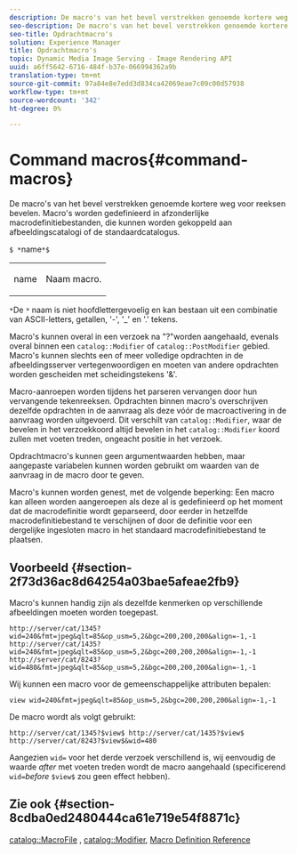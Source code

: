 ```yaml
---
description: De macro's van het bevel verstrekken genoemde kortere weg voor reeksen bevelen. Macro's worden gedefinieerd in afzonderlijke macrodefinitiebestanden, die kunnen worden gekoppeld aan afbeeldingscatalogi of de standaardcatalogus.
seo-description: De macro's van het bevel verstrekken genoemde kortere weg voor reeksen bevelen. Macro's worden gedefinieerd in afzonderlijke macrodefinitiebestanden, die kunnen worden gekoppeld aan afbeeldingscatalogi of de standaardcatalogus.
seo-title: Opdrachtmacro's
solution: Experience Manager
title: Opdrachtmacro's
topic: Dynamic Media Image Serving - Image Rendering API
uuid: a6ff5642-6716-484f-b37e-066994362a9b
translation-type: tm+mt
source-git-commit: 97a84e8e7edd3d834ca42069eae7c09c00d57938
workflow-type: tm+mt
source-wordcount: '342'
ht-degree: 0%

---
```



# Command macros{#command-macros}

De macro&#39;s van het bevel verstrekken genoemde kortere weg voor reeksen bevelen. Macro&#39;s worden gedefinieerd in afzonderlijke macrodefinitiebestanden, die kunnen worden gekoppeld aan afbeeldingscatalogi of de standaardcatalogus.

`$ *`name`*$`

<table id="simpletable_A03541622C354F60B5F304B999C4EF8E"> 
 <tr class="strow"> 
  <td class="stentry"> <p><span class="codeph"> <span class="varname"> name</span></span> </p> </td> 
  <td class="stentry"> <p>Naam macro. </p></td> 
 </tr> 
</table>

`*`De `*` naam is niet hoofdlettergevoelig en kan bestaan uit een combinatie van ASCII-letters, getallen, &#39;-&#39;, &#39;_&#39; en &#39;.&#39; tekens.

Macro&#39;s kunnen overal in een verzoek na &quot;?&quot;worden aangehaald, evenals overal binnen een `catalog::Modifier` of `catalog::PostModifier` gebied. Macro&#39;s kunnen slechts een of meer volledige opdrachten in de afbeeldingsserver vertegenwoordigen en moeten van andere opdrachten worden gescheiden met scheidingstekens &#39;&amp;&#39;.

Macro-aanroepen worden tijdens het parseren vervangen door hun vervangende tekenreeksen. Opdrachten binnen macro&#39;s overschrijven dezelfde opdrachten in de aanvraag als deze vóór de macroactivering in de aanvraag worden uitgevoerd. Dit verschilt van `catalog::Modifier`, waar de bevelen in het verzoekkoord altijd bevelen in het `catalog::Modifier` koord zullen met voeten treden, ongeacht positie in het verzoek.

Opdrachtmacro&#39;s kunnen geen argumentwaarden hebben, maar aangepaste variabelen kunnen worden gebruikt om waarden van de aanvraag in de macro door te geven.

Macro&#39;s kunnen worden genest, met de volgende beperking: Een macro kan alleen worden aangeroepen als deze al is gedefinieerd op het moment dat de macrodefinitie wordt geparseerd, door eerder in hetzelfde macrodefinitiebestand te verschijnen of door de definitie voor een dergelijke ingesloten macro in het standaard macrodefinitiebestand te plaatsen.

## Voorbeeld {#section-2f73d36ac8d64254a03bae5afeae2fb9}

Macro&#39;s kunnen handig zijn als dezelfde kenmerken op verschillende afbeeldingen moeten worden toegepast.

`http://server/cat/1345?wid=240&fmt=jpeg&qlt=85&op_usm=5,2&bgc=200,200,200&align=-1,-1 http://server/cat/1435?wid=240&fmt=jpeg&qlt=85&op_usm=5,2&bgc=200,200,200&align=-1,-1 http://server/cat/8243?wid=480&fmt=jpeg&qlt=85&op_usm=5,2&bgc=200,200,200&align=-1,-1`

Wij kunnen een macro voor de gemeenschappelijke attributen bepalen:

`view wid=240&fmt=jpeg&qlt=85&op_usm=5,2&bgc=200,200,200&align=-1,-1`

De macro wordt als volgt gebruikt:

`http://server/cat/1345?$view$ http://server/cat/1435?$view$ http://server/cat/8243?$view$&wid=480`

Aangezien `wid=` voor het derde verzoek verschillend is, wij eenvoudig de waarde *after* met voeten treden wordt de macro aangehaald (specificerend `wid=`*before* `$view$` zou geen effect hebben).

## Zie ook {#section-8cdba0ed2480444ca61e719e54f8871c}

[catalog::MacroFile](../../../../../is-api/image-catalog/image-serving-api-ref/c-image-catalog-reference/c-attributes-reference/r-macrofile.md#reference-f91d717b3847458ca0f1fe95387554a2) ,  [catalog::Modifier](/help/aem-is-ir-api/is-api/image-catalog/image-serving-api-ref/c-image-catalog-reference/c-image-svg-data-reference/c-image-data-reference/r-modifier-cat.md),  [Macro Definition Reference](../../../../../is-api/image-catalog/image-serving-api-ref/c-image-catalog-reference/c-macro-definition-reference/c-macro-definition-reference.md#concept-5ec73f7636c1496fba1e94094e694e79)
